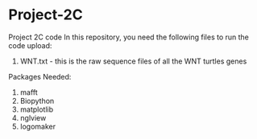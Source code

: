 # Project-2C
Project 2C code
In this repository, you need the following files to run the code upload:
1. WNT.txt - this is the raw sequence files of all the WNT turtles genes

Packages Needed:
1. mafft
2. Biopython
3. matplotlib
4. nglview
5. logomaker
